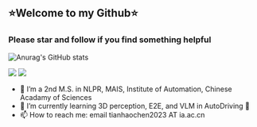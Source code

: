 ## :star:Welcome to my Github:star:  
 ### Please star and follow if you find something helpful
 ![Anurag's GitHub stats](https://github-readme-stats.vercel.app/api?username=hctian713&theme=aura&show_icons=true)
 <p align="left">
    <img src="https://img.shields.io/badge/Major-AD-609926?style=flat&logo=ABB%20RobotStudio&logoColor=ffffff" />
    <img src="https://komarev.com/ghpvc/?username=hctian713&abbreviated=true&color=yellow" />
</p>

- 🔭 I’m a 2nd M.S. in NLPR, MAIS, Institute of Automation, Chinese Acadamy of Sciences
- 🧠 I’m currently learning 3D perception, E2E, and VLM in AutoDriving 🚗
- 📫 How to reach me: email tianhaochen2023 AT ia.ac.cn

<!--
**Michael-Tian-Whu/Michael-Tian-Whu** is a ✨ _special_ ✨ repository because its `README.md` (this file) appears on your GitHub profile.

Here are some ideas to get you started:

- 🔭 I’m currently working on ...
- 🌱 I’m currently learning ...
- 👯 I’m looking to collaborate on ...
- 🤔 I’m looking for help with ...
- 💬 Ask me about ...
- 📫 How to reach me: ...
- 😄 Pronouns: ...
- ⚡ Fun fact: ...
-->

